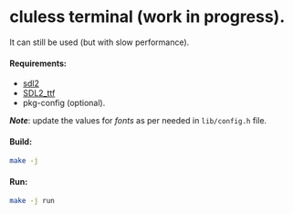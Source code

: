 # cluless terminal (work in progress).
It can still be used (but with slow performance).

#### Requirements:
 - [sdl2](https://github.com/libsdl-org/SDL)
 - [SDL2_ttf](https://github.com/libsdl-org/SDL_ttf)
 - pkg-config (optional).

_**Note**_: update the values for _fonts_ as per needed in `lib/config.h` file.

#### Build:
```sh
make -j
```

#### Run:
```sh
make -j run
